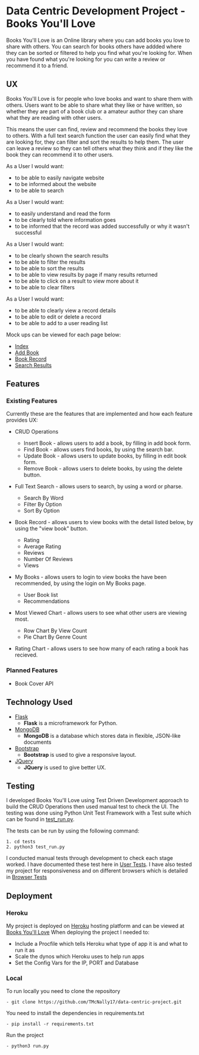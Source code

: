 # Data Centric Development Project - Books You'll Love

Books You'll Love is an Online library where you can add books you love to share
with others. You can search for books others have addded where they can be sorted
or filtered to help you find what you're looking for. When you have found what
you're looking for you can write a review or recommend it to a friend.

## UX

Books You'll Love is for people who love books and want to share them with others.
Users want to be able to share what they like or have written, so whether they are
part of a book club or a amateur author they can share what they are reading with
other users. 

This means the user can find, review and recommend the books they love to others.
With a full text search function the user can easily find what they are looking 
for, they can filter and sort the results to help them. The user can leave a 
review so they can tell others what they think and if they like the book they can
recommend it to other users.

As a User I would want:
- to be able to easily navigate website
- to be informed about the website
- to be able to search

As a User I would want:
- to easily understand and read the form
- to be clearly told where information goes
- to be informed that the record was added successfully or why it wasn't successful

As a User I would want:
- to be clearly shown the search results
- to be able to filter the results
- to be able to sort the results
- to be able to view results by page if many results returned
- to be able to click on a result to view more about it
- to be able to clear filters

As a User I would want:
- to be able to clearly view a record details
- to be able to edit or delete a record
- to be able to add to a user reading list

Mock ups can be viewed for each page below:
- [Index](/mock_ups/Index.jpg/)
- [Add Book](/mock_ups/Insert_Form.jpg/)
- [Book Record](/mock_ups/Record_Details.jpg/)
- [Search Results](/mock_ups/Search_results.jpg/)


## Features

### Existing Features

Currently these are the features that are implemented and how each feature 
provides UX:

- CRUD Operations
    - Insert Book - allows users to add a book, by filling in add book form.
    - Find Book - allows users find books, by using the search bar.
    - Update Book - allows users to update books, by filling in edit book form.
    - Remove Book - allows users to delete books, by using the delete button.

- Full Text Search - allows users to search, by using a word or pharse. 
    - Search By Word
    - Filter By Option
    - Sort By Option

- Book Record - allows users to view books with the detail listed below, by using the "view book" button.
    - Rating
    - Average Rating
    - Reviews
    - Number Of Reviews
    - Views

- My Books - allows users to login to view books the have been recommended, by using the login on My Books page.
    - User Book list
    - Recommendations

- Most Viewed Chart - allows users to see what other users are viewing most.
    - Row Chart By View Count
    - Pie Chart By Genre Count

- Rating Chart - allows users to see how many of each rating a book has recieved.

### Planned Features

- Book Cover API

## Technology Used

- [Flask](http://flask.pocoo.org/)
    - **Flask** is a microframework for Python.
- [MongoDB](https://www.mongodb.com/)
    - **MongoDB** is a database which stores data in flexible, JSON-like documents 
- [Bootstrap](http://getbootstrap.com/)
    - **Bootstrap** is used to give a responsive layout.
- [JQuery](https://jquery.com)
    - **JQuery** is used to give better UX.

## Testing

I developed Books You'll Love using Test Driven Development approach to build the CRUD Operations then used manual test to check the UI. The testing was done using Python Unit Test Framework with a Test suite 
which can be found in [test_run.py](/tests/test_run.py/).

The tests can be run by using the following command:

    1. cd tests
    2. python3 test_run.py

I conducted manual tests through development to check each stage worked. I have documented these test here in [User Tests](/tests/user_test.md/).
I have also tested my project for responsiveness and on different browsers which is detailed in [Browser Tests](/tests/browser_tests.pdf/)

## Deployment

### Heroku 

My project is deployed on [Heroku](https://www.heroku.com/) hosting platform and can be viewed at [Books You'll Love](https://data-centric-project.herokuapp.com)
When deploying the project I needed to:

- Include a Procfile which tells Heroku what type of app it is and what to run it as
- Scale the dynos which Heroku uses to help run apps
- Set the Config Vars for the IP, PORT and Database

### Local

To run locally you need to clone the repository

    - git clone https://github.com/TMcNally17/data-centric-project.git

You need to install the dependencies in requirements.txt 

    - pip install -r requirements.txt

Run the project

    - python3 run.py